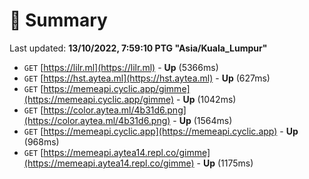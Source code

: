 # 📖 Summary
Last updated: **13/10/2022, 7:59:10 PTG "Asia/Kuala_Lumpur"**

- `GET` [https://lilr.ml](https://lilr.ml) - **Up** (5366ms)
- `GET` [https://hst.aytea.ml](https://hst.aytea.ml) - **Up** (627ms)
- `GET` [https://memeapi.cyclic.app/gimme](https://memeapi.cyclic.app/gimme) - **Up** (1042ms)
- `GET` [https://color.aytea.ml/4b31d6.png](https://color.aytea.ml/4b31d6.png) - **Up** (1564ms)
- `GET` [https://memeapi.cyclic.app](https://memeapi.cyclic.app) - **Up** (968ms)
- `GET` [https://memeapi.aytea14.repl.co/gimme](https://memeapi.aytea14.repl.co/gimme) - **Up** (1175ms)
